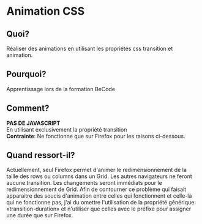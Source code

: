# Animation CSS

## Quoi?
Réaliser des animations en utilisant les propriétés css transition et animation.

## Pourquoi?
Apprentissage lors de la formation BeCode

## Comment?
__PAS DE JAVASCRIPT__ <br>
En utilisant exclusivement la propriété transition<br>
__Contrainte__: Ne fonctionne que sur Firefox pour les raisons ci-dessous.

## Quand ressort-il?
Actuellement, seul Firefox permet d'animer le redimensionnement de la taille des rows ou columns dans un Grid.
Les autres navigateurs ne feront aucune transition. Les changements seront immédiats pour le redimensionnement de Grid.
Afin de contourner ce problème qui faisait apparaitre des soucis d'animation entre celles qui fonctionnent et celle-là qui ne fonctionne pas,
j'ai du omettre l'utilisation de la propriété générique: «transition-duration» et n'utiliser que celles avec le préfixe pour assigner une durée que sur Firefox.
